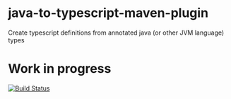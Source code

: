 # java-to-typescript-maven-plugin
Create typescript definitions from annotated java (or other JVM language) types
# Work in progress
[![Build Status](https://travis-ci.org/j2ts/java-to-typescript-maven-plugin.svg?branch=master)](https://travis-ci.org/j2ts/java-to-typescript-maven-plugin)
